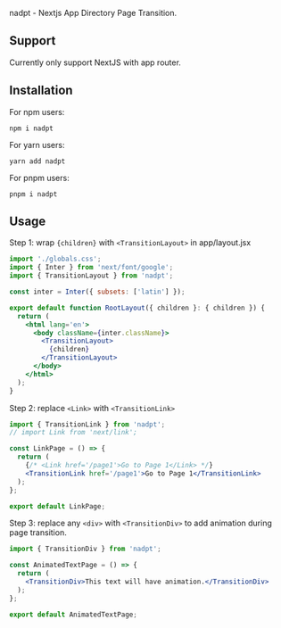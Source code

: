 nadpt - Nextjs App Directory Page Transition.

## Support

Currently only support NextJS with app router.

## Installation

For npm users:

```
npm i nadpt
```

For yarn users:

```
yarn add nadpt
```

For pnpm users:

```
pnpm i nadpt
```

## Usage

Step 1: wrap `{children}` with `<TransitionLayout>` in app/layout.jsx

```jsx
import './globals.css';
import { Inter } from 'next/font/google';
import { TransitionLayout } from 'nadpt';

const inter = Inter({ subsets: ['latin'] });

export default function RootLayout({ children }: { children }) {
  return (
    <html lang='en'>
      <body className={inter.className}>
        <TransitionLayout>
          {children}
        </TransitionLayout>
      </body>
    </html>
  );
}
```

Step 2: replace `<Link>` with `<TransitionLink>`

```jsx
import { TransitionLink } from 'nadpt';
// import Link from 'next/link';

const LinkPage = () => {
  return (
    {/* <Link href='/page1'>Go to Page 1</Link> */}
    <TransitionLink href='/page1'>Go to Page 1</TransitionLink>
  );
};

export default LinkPage;
```

Step 3: replace any `<div>` with `<TransitionDiv>` to add animation during page transition.

```jsx
import { TransitionDiv } from 'nadpt';

const AnimatedTextPage = () => {
  return (
    <TransitionDiv>This text will have animation.</TransitionDiv>
  );
};

export default AnimatedTextPage;
```
